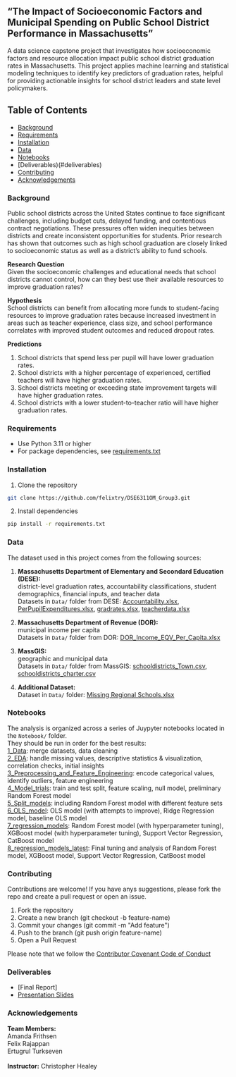 ## “The Impact of Socioeconomic Factors and Municipal Spending on Public School District Performance in Massachusetts”

A data science capstone project that investigates how socioeconomic factors and resource allocation impact public school district graduation rates in Massachusetts.  This project applies machine learning and statistical modeling techniques to identify key predictors of graduation rates, helpful for providing actionable insights for school district leaders and state level policymakers.


## Table of Contents
- [Background](#background)
- [Requirements](#requirements)
- [Installation](#installation)
- [Data](#data)
- [Notebooks](#notebooks)
- [Deliverables)(#deliverables)
- [Contributing](#contributing)
- [Acknowledgements](#acknowledgements)        


### Background
Public school districts across the United States continue to face significant challenges, including budget cuts, delayed funding, and contentious contract negotiations.  These pressures often widen inequities between districts and create inconsistent opportunities for students.  Prior research has shown that outcomes such as high school graduation are closely linked to socioeconomic status as well as a district’s ability to fund schools.

**Research Question** <br>
Given the socioeconomic challenges and educational needs that school districts cannot control, how can they best use their available resources to improve graduation rates?

**Hypothesis** <br>
School districts can benefit from allocating more funds to student-facing resources to improve graduation rates because increased investment in areas such as teacher experience, class size, and school performance correlates with improved student outcomes and reduced dropout rates.

**Predictions** <br>
1) School districts that spend less per pupil will have lower graduation rates.
2) School districts with a higher percentage of experienced, certified teachers will have higher graduation rates.
3) School districts meeting or exceeding state improvement targets will have higher graduation rates.
4) School districts with a lower student-to-teacher ratio will have higher graduation rates.

### Requirements
- Use Python 3.11 or higher
- For package dependencies, see [requirements.txt](requirements.txt)

### Installation
1) Clone the repository
```bash
git clone https://github.com/felixtry/DSE6311OM_Group3.git
```
2) Install dependencies
```bash
pip install -r requirements.txt
```

### Data
The dataset used in this project comes from the following sources:
1. **Massachusetts Department of Elementary and Secondard Education (DESE):**  
district-level graduation rates, accountability classifications, student demographics, financial inputs, and teacher data  
Datasets in `Data/` folder from DESE: [Accountability.xlsx](Data/Accountability.xlsx), [PerPupilExpenditures.xlsx](Data/PerPupilExpenditures.xlsx), [gradrates.xlsx](Data/gradrates.xlsx), [teacherdata.xlsx](Data/teacherdata.xlsx)
    
2. **Massachusetts Department of Revenue (DOR):**  
municipal income per capita  
Datasets in `Data/` folder from DOR: [DOR_Income_EQV_Per_Capita.xlsx](DOR_Income_EQV_Per_Capita.xlsx)  
  
3. **MassGIS:**  
geographic and municipal data  
Datasets in `Data/` folder from MassGIS: [schooldistricts_Town.csv](schooldistricts_Town.csv), [schooldistricts_charter.csv](schooldistricts_charter.csv)
  
4. **Additional Dataset:**  
Dataset in `Data/` folder: [Missing Regional Schools.xlsx](https://github.com/felixtry/DSE6311OM_Group3/blob/amanda_updates/Data/Missing%20Regional%20Schools.xlsx)
   


### Notebooks
The analysis is organized across a series of Juypyter notebooks located in the `Notebook/` folder.  
They should be run in order for the best results:  
[1_Data](Notebook/1_Data.ipynb): merge datasets, data cleaning  
[2_EDA](Notebook/2_EDA.ipynb): handle missing values, descriptive statistics & visualization, correlation checks, initial insights  
[3_Preprocessing_and_Feature_Engineering](Notebook/3_Preprocessing_and_Feature_Engineering.ipynb): encode categorical values, identify outliers, feature engineering  
[4_Model_trials](Notebook/4_Model_trials.ipynb): train and test split, feature scaling, null model, preliminary Random Forest model  
[5_Split_models](Notebook/5_Split_models.ipynb): including Random Forest model with different feature sets  
[6_OLS_model](Notebook/6_OLS_model.ipynb): OLS model (with attempts to improve), Ridge Regression model, baseline OLS model  
[7_regression_models](Notebook/7_regression_models.ipynb): Random Forest model (with hyperparameter tuning), XGBoost model (with hyperparameter tuning), Support Vector Regression, CatBoost model  
[8_regression_models_latest](Notebook/8_regression_models_latest.ipynb): Final tuning and analysis of Random Forest model,  XGBoost model, Support Vector Regression, CatBoost model


### Contributing
Contributions are welcome!
If you have anys suggestions, please fork the repo and create a pull request or open an issue. <br>

1) Fork the repository
2) Create a new branch (git checkout -b feature-name)
3) Commit your changes (git commit -m "Add feature")
4) Push to the branch (git push origin feature-name)
5) Open a Pull Request  
  
Please note that we follow the [Contributor Covenant Code of Conduct](http://contributor-covenant.org/version/1/3/0/)

### Deliverables
- [Final Report]
- [Presentation Slides](https://drive.google.com/file/d/1SIjCxUSnnImaJNqD9ohsQCvLM_JT34Uq/view?usp=drive_link)

### Acknowledgements
**Team Members:** <br>
              Amanda Frithsen <br>
              Felix Rajappan <br>
              Ertugrul Turkseven <br>
              <br>
**Instructor:** Christopher Healey
